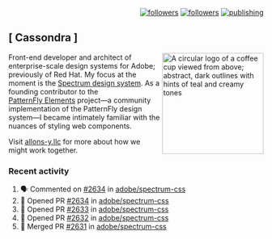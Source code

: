 <p align="right"><a rel="me" href="https://front-end.social/@castastrophe">
    <img alt="followers" title="Follow me on Mastodon" src="https://img.shields.io/mastodon/follow/109297102751309835?domain=https%3A%2F%2Ffront-end.social&label=Follow&logo=mastodon&logoColor=white&style=for-the-badge&labelColor=008080&color=006969"/></a>
  <a href="https://codepen.io/castastrophe/">
    <img alt="followers" title="Follow me on CodePen" src="https://img.shields.io/badge/23-1?color=640464&labelColor=7c007c&style=for-the-badge&logo=codepen&label=Follow"/></a>
<a href="https://castastrophe.medium.com/">
    <img alt="publishing" title="View articles on Medium" src="https://img.shields.io/badge/107-1?color=666&labelColor=444&label=subscribe&logo=medium&logoColor=white&style=for-the-badge"/></a>
</p>

## [&nbsp;Cassondra&nbsp;]

<img align="right" src="https://github-production-user-asset-6210df.s3.amazonaws.com/1840295/253016758-ba468774-1cd3-42c2-8f43-947b5eeb5edf.png" height="200" alt="A circular logo of a coffee cup viewed from above; abstract, dark outlines with hints of teal and creamy tones">

Front-end developer and architect of enterprise-scale design systems for Adobe; previously of Red Hat. My focus at the moment is the [Spectrum design system](https://github.com/adobe/spectrum-css). As a founding contributor to the [PatternFly&nbsp;Elements](https://github.com/patternfly/patternfly-elements) project&mdash;a community implementation of the PatternFly design system&mdash;I became intimately familiar with the nuances of styling web components.

Visit [allons-y.llc](http://allons-y.llc/) for more about how we might work together.

### Recent activity

<!--START_SECTION:activity-->
1. 🗣 Commented on [#2634](https://github.com/adobe/spectrum-css/pull/2634#issuecomment-2030396622) in [adobe/spectrum-css](https://github.com/adobe/spectrum-css)
2. 💪 Opened PR [#2634](https://github.com/adobe/spectrum-css/pull/2634) in [adobe/spectrum-css](https://github.com/adobe/spectrum-css)
3. 💪 Opened PR [#2633](https://github.com/adobe/spectrum-css/pull/2633) in [adobe/spectrum-css](https://github.com/adobe/spectrum-css)
4. 💪 Opened PR [#2632](https://github.com/adobe/spectrum-css/pull/2632) in [adobe/spectrum-css](https://github.com/adobe/spectrum-css)
5. 🎉 Merged PR [#2631](https://github.com/adobe/spectrum-css/pull/2631) in [adobe/spectrum-css](https://github.com/adobe/spectrum-css)
<!--END_SECTION:activity-->
